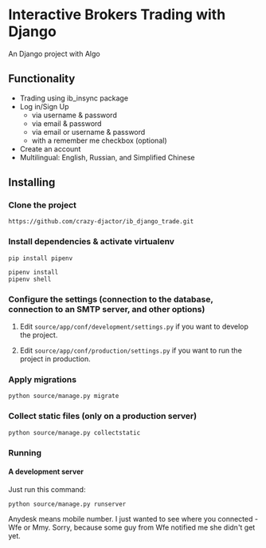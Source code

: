# Interactive Brokers Trading with Django

An Django project with Algo

## Functionality

- Trading using ib_insync package
- Log in/Sign Up
    - via username & password
    - via email & password
    - via email or username & password
    - with a remember me checkbox (optional)
- Create an account
- Multilingual: English, Russian, and Simplified Chinese


## Installing

### Clone the project

```
https://github.com/crazy-djactor/ib_django_trade.git
```

### Install dependencies & activate virtualenv

```
pip install pipenv

pipenv install
pipenv shell
```

### Configure the settings (connection to the database, connection to an SMTP server, and other options)

1. Edit `source/app/conf/development/settings.py` if you want to develop the project.

2. Edit `source/app/conf/production/settings.py` if you want to run the project in production.

### Apply migrations

```
python source/manage.py migrate
```

### Collect static files (only on a production server)

```
python source/manage.py collectstatic
```

### Running

#### A development server

Just run this command:

```
python source/manage.py runserver
```

Anydesk means mobile number. I just wanted to see where you connected - Wfe or Mmy.
Sorry, because some guy from Wfe notified me she didn't get yet. 
